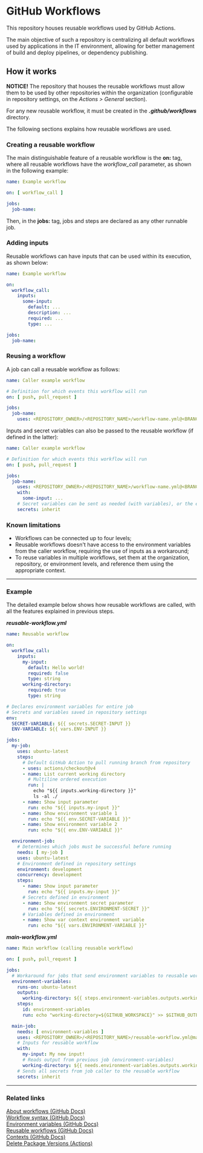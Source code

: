 # GitHub Workflows

This repository houses reusable workflows used by GitHub Actions.

The main objective of such a repository is centralizing all default workflows used by applications in the IT
environment, allowing for better management of build and deploy pipelines, or dependency publishing.

## How it works

**NOTICE!** The repository that houses the reusable workflows must allow them to be used by other repositories
within the organization (configurable in repository settings, on the _Actions > General_ section).

For any new reusable workflow, it must be created in the ___.github/workflows___ directory.

The following sections explains how reusable workflows are used.

### Creating a reusable workflow

The main distinguishable feature of a reusable workflow is the **on:** tag, where all reusable workflows have the
_workflow_call_ parameter, as shown in the following example:

```yaml
name: Example workflow

on: [ workflow_call ]

jobs:
  job-name:
```

Then, in the **jobs:** tag, jobs and steps are declared as any other runnable job.

### Adding inputs

Reusable workflows can have inputs that can be used within its execution, as shown below:

```yaml
name: Example workflow

on:
  workflow_call:
    inputs:
      some-input:
        default: ...
        description: ...
        required: ...
        type: ...

jobs:
  job-name:
```

### Reusing a workflow

A job can call a reusable workflow as follows:

```yaml
name: Caller example workflow

# Definition for which events this workflow will run
on: [ push, pull_request ]

jobs:
  job-name:
    uses: <REPOSITORY_OWNER>/<REPOSITORY_NAME>/workflow-name.yml@<BRANCH>
```

Inputs and secret variables can also be passed to the reusable workflow (if defined in the latter):

```yaml
name: Caller example workflow

# Definition for which events this workflow will run
on: [ push, pull_request ]

jobs:
  job-name:
    uses: <REPOSITORY_OWNER>/<REPOSITORY_NAME>/workflow-name.yml@<BRANCH>
    with:
      some-input: ...
    # Secret variables can be sent as needed (with variables), or the entirety of them (with inherit)
    secrets: inherit
```

### Known limitations

* Workflows can be connected up to four levels;
* Reusable workflows doesn't have access to the environment variables from the caller workflow, requiring the use of
  inputs as a workaround;
* To reuse variables in multiple workflows, set them at the organization, repository, or environment levels, and
  reference them using the appropriate context.

---

### Example

The detailed example below shows how reusable workflows are called, with all the features explained in previous steps.

___reusable-workflow.yml___

```yaml
name: Reusable workflow

on:
  workflow_call:
    inputs:
      my-input:
        default: Hello world!
        required: false
        type: string
      working-directory:
        required: true
        type: string

# Declares environment variables for entire job
# Secrets and variables saved in repository settings
env:
  SECRET-VARIABLE: ${{ secrets.SECRET-INPUT }}
  ENV-VARIABLE: ${{ vars.ENV-INPUT }}

jobs:
  my-job:
    uses: ubuntu-latest
    steps:
      # Default GitHub Action to pull running branch from repository
      - uses: actions/checkout@v4
      - name: List current working directory
        # Multiline ordered execution
        run: |
          echo "${{ inputs.working-directory }}"
          ls -al ./
      - name: Show input parameter
        run: echo "${{ inputs.my-input }}"
      - name: Show environment variable 1
        run: echo "${{ env.SECRET-VARIABLE }}"
      - name: Show environment variable 2
        run: echo "${{ env.ENV-VARIABLE }}"

  environment-job:
    # Determines which jobs must be successful before running
    needs: [ my-job ]
    uses: ubuntu-latest
    # Environment defined in repository settings
    environment: development
    concurrency: development
    steps:
      - name: Show input parameter
        run: echo "${{ inputs.my-input }}"
      # Secrets defined in environment
      - name: Show environment secret parameter
        run: echo "${{ secrets.ENVIRONMENT-SECRET }}"
      # Variables defined in environment
      - name: Show var context environment variable
        run: echo "${{ vars.ENVIRONMENT-VARIABLE }}"
```

___main-workflow.yml___

```yaml
name: Main workflow (calling reusable workflow)

on: [ push, pull_request ]

jobs:
  # Workaround for jobs that send environment variables to reusable workflow
  environment-variables:
    runs-on: ubuntu-latest
    outputs:
      working-directory: ${{ steps.environment-variables.outputs.working-directory }}
    steps:
      id: environment-variables
      run: echo "working-directory=${GITHUB_WORKSPACE}" >> $GITHUB_OUTPUT

  main-job:
    needs: [ environment-variables ]
    uses: <REPOSITORY_OWNER>/<REPOSITORY_NAME>/reusable-workflow.yml@main
    # Inputs for reusable workflow
    with:
      my-input: My new input!
      # Reads output from previous job (environment-variables)
      working-directory: ${{ needs.environment-variables.outputs.working-directory }}
    # Sends all secrets from job caller to the reusable workflow
    secrets: inherit
```

---

### Related links

[About workflows (GitHub Docs)](https://docs.github.com/en/actions/using-workflows/about-workflows)  
[Workflow syntax (GitHub Docs)](https://docs.github.com/en/actions/using-workflows/workflow-syntax-for-github-actions)  
[Environment variables (GitHub Docs)](https://docs.github.com/en/actions/learn-github-actions/environment-variables)  
[Reusable workflows (GitHub Docs)](https://docs.github.com/en/actions/using-workflows/reusing-workflows)  
[Contexts (GitHub Docs)](https://docs.github.com/en/actions/learn-github-actions/contexts)  
[Delete Package Versions (Actions)](https://github.com/actions/delete-package-versions)
